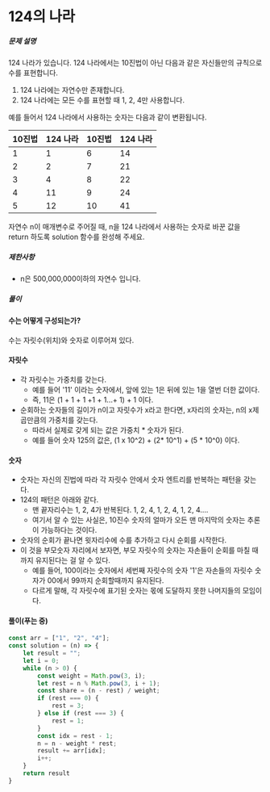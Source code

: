 # 124의 나라



##### 문제 설명

124 나라가 있습니다. 124 나라에서는 10진법이 아닌 다음과 같은 자신들만의 규칙으로 수를 표현합니다.

1. 124 나라에는 자연수만 존재합니다.
2. 124 나라에는 모든 수를 표현할 때 1, 2, 4만 사용합니다.

예를 들어서 124 나라에서 사용하는 숫자는 다음과 같이 변환됩니다.

| 10진법 | 124 나라 | 10진법 | 124 나라 |
| ------ | -------- | ------ | -------- |
| 1      | 1        | 6      | 14       |
| 2      | 2        | 7      | 21       |
| 3      | 4        | 8      | 22       |
| 4      | 11       | 9      | 24       |
| 5      | 12       | 10     | 41       |

자연수 n이 매개변수로 주어질 때, n을 124 나라에서 사용하는 숫자로 바꾼 값을 return 하도록 solution 함수를 완성해 주세요.

##### 제한사항

- n은 500,000,000이하의 자연수 입니다.



##### 풀이



#### 수는 어떻게 구성되는가?

수는 자릿수(위치)와 숫자로 이루어져 있다. 



#### 자릿수

- 각 자릿수는 가중치를 갖는다. 
  - 예를 들어 '11' 이라는 숫자에서, 앞에 있는 1은 뒤에 있는 1을 열번 더한 값이다. 
  - 즉, 11은 (1 + 1 + 1 +1 + 1...+ 1) + 1 이다. 
- 순회하는 숫자들의 길이가 n이고 자릿수가 x라고 한다면, x자리의 숫자는, n의 x제곱만큼의 가중치를 갖는다. 
  - 따라서 실제로 갖게 되는 값은 가중치 * 숫자가 된다.  
  - 예를 들어 숫자 125의 값은,  (1 x 10^2)  + (2* 10^1) + (5 * 10^0) 이다. 



#### 숫자

- 숫자는 자신의 진법에 따라 각 자릿수 안에서 숫자 엔트리를 반복하는 패턴을 갖는다. 
- 124의 패턴은 아래와 같다. 
  - 맨 끝자리수는 1, 2, 4가 반복된다. 1, 2, 4, 1, 2, 4, 1, 2, 4.... 
  - 여기서 알 수 있는 사실은, 10진수 숫자의 얼마가 오든 맨 마지막의 숫자는 추론이 가능하다는 것이다. 
- 숫자의 순회가 끝나면 윗자리수에 수를 추가하고 다시 순회를 시작한다. 
- 이 것을 부모숫자 자리에서 보자면, 부모 자릿수의 숫자는 자손들이 순회를 마칠 때까지 유지된다는 걸 알 수 있다.
  - 예를 들어, 100이라는 숫자에서 세번째 자릿수의 숫자 '1'은 자손들의 자릿수 숫자가 00에서 99까지 순회할때까지 유지된다. 
  - 다르게 말해, 각 자릿수에 표기된 숫자는 몫에 도달하지 못한 나머지들의 모임이다. 



#### 풀이(푸는 중)

```javascript
const arr = ["1", "2", "4"];
const solution = (n) => {    
    let result = "";
    let i = 0;
    while (n > 0) {        
        const weight = Math.pow(3, i);
        let rest = n % Math.pow(3, i + 1);
        const share = (n - rest) / weight;
        if (rest === 0) {
            rest = 3;
        } else if (rest === 3) {
            rest = 1;
        }
        const idx = rest - 1;        
        n = n - weight * rest;
        result += arr[idx];
        i++;
    }
    return result
}
```

